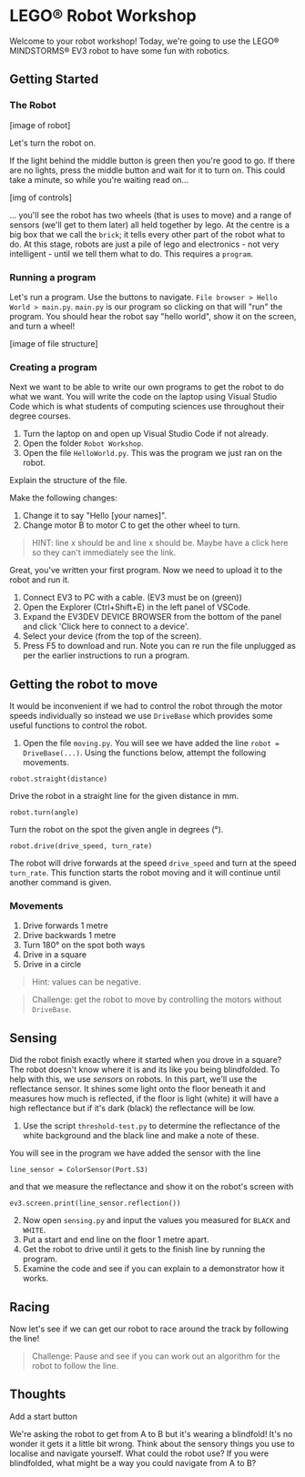 # LEGO® Robot Workshop

Welcome to your robot workshop! Today, we're going to use the LEGO® MINDSTORMS® EV3 robot to have some fun with robotics.

## Getting Started
### The Robot
[image of robot]

Let's turn the robot on. 

If the light behind the middle button is green then you're good to go. If there are no lights, press the middle button and wait for it to turn on. This could take a minute, so while you're waiting read on...

[img of controls]

... you'll see the robot has two wheels (that is uses to move) and a range of sensors (we'll get to them later) all held together by lego. At the centre is a big box that we call the `brick`; it tells every other part of the robot what to do. At this stage, robots are just a pile of lego and electronics - not very intelligent - until we tell them what to do. This requires a `program`. 

### Running a program
Let's run a program.
Use the buttons to navigate. `File browser > Hello World > main.py`. `main.py` is our program so clicking on that will "run" the program. You should hear the robot say "hello world", show it on the screen, and turn a wheel!

[image of file structure]

### Creating a program
Next we want to be able to write our own programs to get the robot to do what we want. You will write the code on the laptop using Visual Studio Code which is what students of computing sciences use throughout their degree courses.

1. Turn the laptop on and open up Visual Studio Code if not already.
1. Open the folder `Robot Workshop`.
1. Open the file `HelloWorld.py`. This was the program we just ran on the robot.

Explain the structure of the file.

Make the following changes:

1. Change it to say "Hello [your names]".
1. Change motor B to motor C to get the other wheel to turn.

> HINT: line x should be and line x should be. Maybe have a click here so they can't immediately see the link.

Great, you've written your first program. Now we need to upload it to the robot and run it.

1. Connect EV3 to PC with a cable. (EV3 must be on (green))
1. Open the Explorer (Ctrl+Shift+E) in the left panel of VSCode.
1. Expand the EV3DEV DEVICE BROWSER from the bottom of the panel and click 'Click here to connect to a device'.
1. Select your device (from the top of the screen).
1. Press F5 to download and run. Note you can re run the file unplugged as per the earlier instructions to run a program.

## Getting the robot to move

It would be inconvenient if we had to control the robot through the motor speeds individually so instead we use `DriveBase` which provides some useful functions to control the robot.

1. Open the file `moving.py`. You will see we have added the line `robot = DriveBase(...)`. Using the functions below, attempt the following movements.

```
robot.straight(distance)
```
Drive the robot in a straight line for the given distance in mm.
```
robot.turn(angle)
```
Turn the robot on the spot the given angle in degrees (°).
```
robot.drive(drive_speed, turn_rate)
```
The robot will drive forwards at the speed `drive_speed` and turn at the speed `turn_rate`. This function starts the robot moving and it will continue until another command is given.

### Movements
1. Drive forwards 1 metre
1. Drive backwards 1 metre
1. Turn 180° on the spot both ways
1. Drive in a square
1. Drive in a circle

> Hint: values can be negative.

> Challenge: get the robot to move by controlling the motors without `DriveBase`.



## Sensing

Did the robot finish exactly where it started when you drove in a square? The robot doesn't know where it is and its like you being blindfolded. To help with this, we use *_sensors_* on robots. In this part, we'll use the reflectance sensor. It shines some light onto the floor beneath it and measures how much is reflected, if the floor is light (white) it will have a high reflectance but if it's dark (black) the reflectance will be low.

1. Use the script `threshold-test.py` to determine the reflectance of the white background and the black line and make a note of these. 

You will see in the program we have added the sensor with the line 
```
line_sensor = ColorSensor(Port.S3)
```
and that we measure the reflectance and show it on the robot's screen with
```
ev3.screen.print(line_sensor.reflection())
```

2. Now open `sensing.py` and input the values you measured for `BLACK` and `WHITE`.
1. Put a start and end line on the floor 1 metre apart. 
1. Get the robot to drive until it gets to the finish line by running the program.
1. Examine the code and see if you can explain to a demonstrator how it works.


## Racing
Now let's see if we can get our robot to race around the track by following the line!

> Challenge: Pause and see if you can work out an algorithm for the robot to follow the line.



## Thoughts
Add a start button

We're asking the robot to get from A to B but it's wearing a blindfold! It's no wonder it gets it a little bit wrong. Think about the sensory things you use to localise and navigate yourself. What could the robot use? If you were blindfolded, what might be a way you could navigate from A to B?
